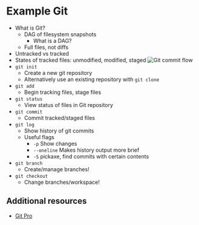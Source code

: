 Example Git
===========

- What is Git?
  - DAG of filesystem snapshots
    - What is a DAG?
  - Full files, not diffs
- Untracked vs tracked
- States of tracked files: unmodified, modified, staged
  ![Git commit flow](https://git-scm.com/book/en/v2/images/lifecycle.png)
- `git init`
  - Create a new git repository
  - Alternatively use an existing repository with `git clone`
- `git add`
  - Begin tracking files, stage files
- `git status`
  - View status of files in Git repository
- `git commit`
  - Commit tracked/staged files
- `git log`
  - Show history of git commits
  - Useful flags
    - `-p` Show changes
    - `--oneline` Makes history output more brief
    - `-S` pickaxe, find commits with certain contents
- `git branch`
  - Create/manage branches!
- `git checkout`
  - Change branches/workspace!

Additional resources
--------------------

- [Git Pro](https://git-scm.com/book/en/v2)
